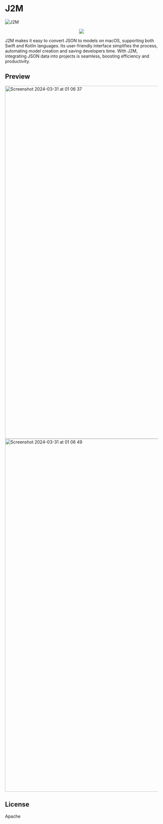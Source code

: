 # J2M
![J2M](https://github.com/RavanSA/j2m/assets/58227337/06513afb-cb55-4d9a-9f04-7d480042eb1e)



<p align="center">

<a href="https://github.com/RavanSA/j2m/releases" alt="Version">
        <img src="https://img.shields.io/github/release/RavanSA/j2m.svg" />
        </a>
</p>

J2M makes it easy to convert JSON to models on macOS, supporting both Swift and Kotlin languages. Its user-friendly interface simplifies the process, automating model creation and saving developers time. With J2M, integrating JSON data into projects is seamless, boosting efficiency and productivity.

## Preview
<img width="1159" alt="Screenshot 2024-03-31 at 01 06 37" src="https://github.com/RavanSA/j2m/assets/58227337/492ae178-2747-4fa7-93de-0ba52274ba48">

<img width="1159" alt="Screenshot 2024-03-31 at 01 06 49" src="https://github.com/RavanSA/j2m/assets/58227337/e2adb6ca-88bf-4899-9910-a6e435b16495">


License
----
Apache
